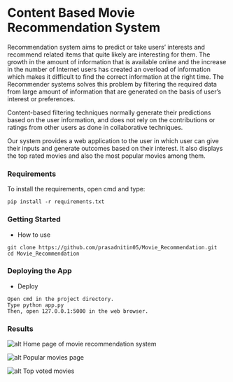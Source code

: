 # Content Based Movie Recommendation System

Recommendation system aims to predict or take users’ interests and recommend related items that quite likely are interesting for them. The growth in the amount of information that is available online and the increase in the number of Internet users has created an overload of information which makes it difficult to find the correct information at the right time. The Recommender systems solves this problem  by filtering the required data from large amount of information that are generated on the basis of  user’s interest or preferences.

Content-based filtering techniques normally generate their predictions based on the user information, and does not rely on the contributions or ratings from other users as done in collaborative techniques.

Our system provides a web application to the user in which user can give their inputs and generate outcomes based on their interest. It also displays the top rated movies and also the most popular movies among them.

### Requirements

To install the requirements, open cmd and type:

```
pip install -r requirements.txt
```

### Getting Started

- How to use
```
git clone https://github.com/prasadnitin05/Movie_Recommendation.git
cd Movie_Recommendation
```
### Deploying the App

- Deploy

```
Open cmd in the project directory.
Type python app.py
Then, open 127.0.0.1:5000 in the web browser.
```

### Results


![alt Home page of movie recommendation system](https://github.com/prasadnitin05/Movie_Recommendation/blob/master/results/output1.PNG?raw=true)


![alt Popular movies page](https://github.com/prasadnitin05/Movie_Recommendation/blob/master/results/output2.PNG?raw=true)


![alt Top voted movies](https://github.com/prasadnitin05/Movie_Recommendation/blob/master/results/output3.PNG?raw=true)
